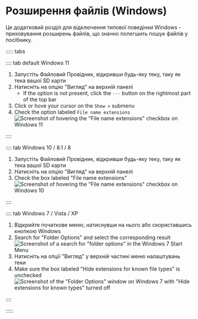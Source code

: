 # Розширення файлів (Windows)

Це додатковий розділ для відключення типової поведінки Windows - приховування розширень файлів, що значно полегшить пошук файлів у посібнику.

::::: tabs

:::: tab default Windows 11

1. Запустіть Файловий Провідник, відкривши будь-яку теку, таку як тека вашої SD карти
2. Натисніть на опцію "Вигляд" на верхній панелі
   - If the option is not present, click the `···` button on the rightmost part of the top bar
3. Click or hove your cursor on the `Show >` submenu
4. Check the option labeled `File name extensions`
   ![Screenshot of hovering the "File name extensions" checkbox on Windows 11](/assets/images/windows-11-file-extensions.png)

::::

:::: tab Windows 10 / 8.1 / 8

1. Запустіть Файловий Провідник, відкривши будь-яку теку, таку як тека вашої SD карти
2. Натисніть на опцію "Вигляд" на верхній панелі
3. Check the box labeled "File name extensions"
   ![Screenshot of hovering the "File name extensions" checkbox on Windows 10](/assets/images/windows-10-file-extensions.png)

::::

:::: tab Windows 7 / Vista / XP

1. Відкрийте початкове меню, натиснувши на нього або скориставшись кнопкою Windows
2. Search for "Folder Options" and select the corresponding result
   ![Screenshot of a search for "folder options" in the Windows 7 Start Menu](/assets/images/windows-7-folder-options-start-menu.png)
3. Натисніть на опції "Вигляд" у верхній частині меню налаштувань теки
4. Make sure the box labeled "Hide extensions for known file types" is unchecked
   ![Screenshot of the "Folder Options" window on Windows 7 with "Hide extensions for known types" turned off](/assets/images/windows-7-folder-options.png)

::::

:::::
